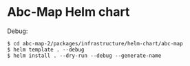 # Abc-Map Helm chart

Debug: 

    $ cd abc-map-2/packages/infrastructure/helm-chart/abc-map
    $ helm template . --debug
    $ helm install . --dry-run --debug --generate-name
  
